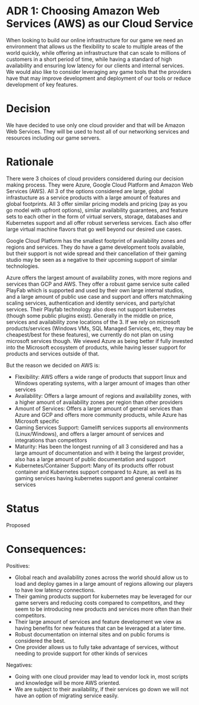 # ADR 1: Choosing Amazon Web Services (AWS) as our Cloud Service

When looking to build our online infrastructure for our game we need an environment that allows us the flexibility to scale to multiple areas of the world quickly, while offering an infrastructure that can scale to millions of customers in a short period of time, while having a standard of high availability and ensuring low latency for our clients and internal services.  We would also like to consider leveraging any game tools that the providers have that may improve development and deployment of our tools or reduce development of key features.

# Decision

We have decided to use only one cloud provider and that will be Amazon Web Services.  They will be used to host all of our networking services and resources including our game servers.

# Rationale

There were 3 choices of cloud providers considered during our decision making process.  They were Azure, Google Cloud Platform and Amazon Web Services (AWS).  All 3 of the options considered are large, global infrastucture as a service products with a large amount of features and global footprints.  All 3 offer similar pricing models and pricing (pay as you go model with upfront options), similar availability guarantees, and feature sets to each other in the form of virtual servers, storage, databases and Kubernetes support and all offer robust serverless services.  Each also offer large virtual machine flavors  that go well beyond our desired use cases.

Google Cloud Platform has the smallest footprint of availability zones and regions and services.  They do have a game development tools available, but their support is not wide spread and their cancellation of their gaming studio may be seen as a negative to their upcoming support of similar technologies.

Azure offers the largest amount of availability zones, with more regions and services than GCP and AWS.  They offer a robust game service suite called PlayFab which is supported and used by their own large internal studios, and a large amount of public use case and support and offers matchmaking scaling services, authentication and identity services, and party/chat services.  Their Playfab technology also does not support kubernetes (though some public plugins exist).  Generally in the middle on price, services and availability zone locations of the 3.  If we rely on microsoft products/services (Windows VMs, SQL Managed Services, etc, they may be cheapest/best for these features), we currently do not plan on using microsoft services though.  We viewed Azure as being better if fully invested into the Microsoft ecosystem of products, while having lesser support for products and services outside of that.

But the reason we decided on AWS is:

- Flexibility: AWS offers a wide range of products that support linux and Windows operating systems, with a larger amount of images than other services
- Availability: Offers a large amount of regions and availability zones, with a higher amount of availability zones per region than other providers
- Amount of Services: Offers a larger amount of general services than Azure and GCP and offers more community products, while Azure has Microsoft specific
- Gaming Services Support: Gamelift services supports all environments (Linux/Windows), and offers a larger amount of services and integrations than competitors
- Maturity: Has been the longest running of all 3 considered and has a large amount of documentation and with it being the largest provider, also has a large amount of public documentation and support
- Kubernetes/Container Support: Many of its products offer robust container and Kubernetes support compared to Azure, as well as its gaming services having kubernetes support and general container services 

# Status

Proposed

# Consequences:

Positives:
    
- Global reach and availability zones across the world should allow us to load and deploy games in a large amount of regions allowing our players to have low latency connections.  
- Their gaming products support for kubernetes may be leveraged for our game servers and reducing costs compared to competitors, and they seem to be introducing new products and services more often than their competitors.  
- Their large amount of services and feature development we view as having benefits for new features that can be leveraged at a later time.  
- Robust documentation on internal sites and on public forums is considered the best. 
- One provider allows us to fully take advantage of services, without needing to provide support for other kinds of services

Negatives:
    
- Going with one cloud provider may lead to vendor lock in, most scripts and knowledge will be more AWS oriented.  
- We are subject to their availability, if their services go down we will not have an option of migrating service easily.

